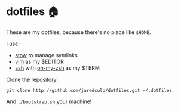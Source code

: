 # dotfiles 🏠

These are my dotfiles, because there's no place like `$HOME`.

I use:
* [stow](https://www.gnu.org/software/stow/) to manage symlinks
* [vim](https://vim.org) as my $EDITOR
* [zsh](https://zsh.org) with [oh-my-zsh](https://github.com/robbyrussell/oh-my-zsh) as my $TERM

Clone the repository:
```
git clone http://github.com/jaredculp/dotfiles.git ~/.dotfiles
```

And `./bootstrap.sh` your machine!
